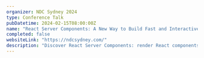 ```yaml
---
organizer: NDC Sydney 2024
type: Conference Talk
pubDatetime: 2024-02-15T08:00:00Z
name: "React Server Components: A New Way to Build Fast and Interactive Web Apps"
completed: false
websiteLink: "https://ndcsydney.com/"
description: "Discover React Server Components: render React components on the server, stream them to the client, and build rich, interactive web interfaces with minimal client-side code. Learn how they work, and their benefits over traditional approaches, see real-world examples, and get best practices for adopting them in your projects."
---
```


